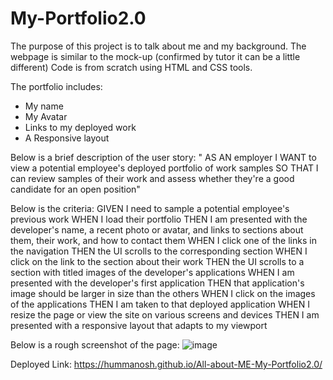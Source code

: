 # My-Portfolio2.0

The purpose of this project is to talk about me and my background. The webpage is similar to the mock-up (confirmed by tutor it can be a little different)
Code is from scratch using HTML and CSS tools.

The portfolio includes:

- My name
- My Avatar
- Links to my deployed work
- A Responsive layout

Below is a brief description of the user story: 
" AS AN employer
I WANT to view a potential employee's deployed portfolio of work samples
SO THAT I can review samples of their work and assess whether they're a good candidate for an open position" 

Below is the criteria:
GIVEN I need to sample a potential employee's previous work
WHEN I load their portfolio
THEN I am presented with the developer's name, a recent photo or avatar, and links to sections about them, their work, and how to contact them
WHEN I click one of the links in the navigation
THEN the UI scrolls to the corresponding section
WHEN I click on the link to the section about their work
THEN the UI scrolls to a section with titled images of the developer's applications
WHEN I am presented with the developer's first application
THEN that application's image should be larger in size than the others
WHEN I click on the images of the applications
THEN I am taken to that deployed application
WHEN I resize the page or view the site on various screens and devices
THEN I am presented with a responsive layout that adapts to my viewport

Below is a rough screenshot of the page:
![image](https://user-images.githubusercontent.com/93604239/146657833-75b91a24-ce0b-44a1-9b99-a5df569becc3.png)

Deployed Link: https://hummanosh.github.io/All-about-ME-My-Portfolio2.0/
